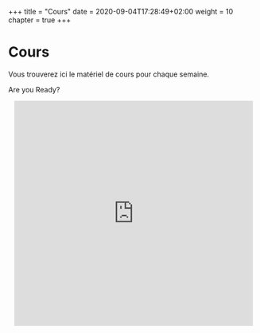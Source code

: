 +++
  title = "Cours"
  date = 2020-09-04T17:28:49+02:00
  weight = 10
  chapter = true
+++

# Cours
Vous trouverez ici le matériel de cours pour chaque semaine. 

Are you Ready?

<div style="text-align: center"><iframe src="https://giphy.com/embed/CjmvTCZf2U3p09Cn0h" width="480" height="452" frameBorder="0" class="giphy-embed" allowFullScreen></iframe></div>